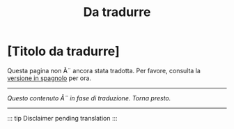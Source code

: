 ﻿---
title: [Da tradurre]
---

<!-- TODO: translation missing - Italian version -->

# [Titolo da tradurre]

Questa pagina non Ã¨ ancora stata tradotta. Per favore, consulta la [versione in spagnolo](/es/readme) per ora.

---

*Questo contenuto Ã¨ in fase di traduzione. Torna presto.*

---

::: tip
Disclaimer pending translation
:::
